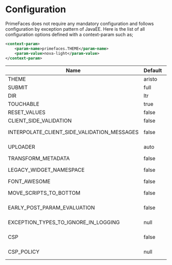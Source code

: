 # Configuration

PrimeFaces does not require any mandatory configuration and follows configuration by exception
pattern of JavaEE. Here is the list of all configuration options defined with a context-param such as;

```xml
<context-param>
    <param-name>primefaces.THEME</param-name>
    <param-value>nova-light</param-value>
</context-param>
```


| Name | Default | Description |
| --- | --- | --- |
| THEME | aristo | Theme of the application. |
| SUBMIT | full | Defines ajax submit mode; 'full' or 'partial'. |
| DIR | ltr | Defines orientation; 'ltr' or 'rtl' for right-to-left support. |
| TOUCHABLE | true | Globally enables/disables touch support on browsers that support touch. |
| RESET_VALUES | false | When enabled, AJAX updated inputs are always reset. |
| CLIENT_SIDE_VALIDATION | false | Enables/disables global client side validation . |
| INTERPOLATE_CLIENT_SIDE_VALIDATION_MESSAGES | false | Whether to load messages for the client side validation (CSV) from server via the MessageInterpolator. |
| UPLOADER | auto | Defines uploader mode; 'auto', 'native' or 'commons'. 'auto' means 'native' on JSF2.2+, otherwise 'commons'. |
| TRANSFORM_METADATA | false | Transforms bean validation metadata to HTML attributes. |
| LEGACY_WIDGET_NAMESPACE | false | Enables window scope so that widgets can be accessed using widgetVar.method() in addition to default PF namespace approach like PF('widgetVar').method(). |
| FONT_AWESOME | false | Auto includes Font-Awesome 4.7 icons. |
| MOVE_SCRIPTS_TO_BOTTOM | false | Moves all inline scripts to end of body tag for better performance and smaller HTML output. |
| EARLY_POST_PARAM_EVALUATION | false | Make p:ajax behave like f:ajax for queued AJAX requests. See: https://github.com/primefaces/primefaces/issues/109 |
| EXCEPTION_TYPES_TO_IGNORE_IN_LOGGING | null | Comma separated list of exceptions for PrimeExceptionHandler to ignore e.g. `javax.faces.application.ViewExpiredException,javax.persistence.RollbackException`. |
| CSP | false | Enable Content Security Policy to prevent cross-site scripting (XSS), clickjacking and other code injection attacks |
| CSP_POLICY | null | Custom CSP Policy that allows you to whitelist sites that you need JavaScript from such as `script-src 'self' https: *.googleapis.com` |